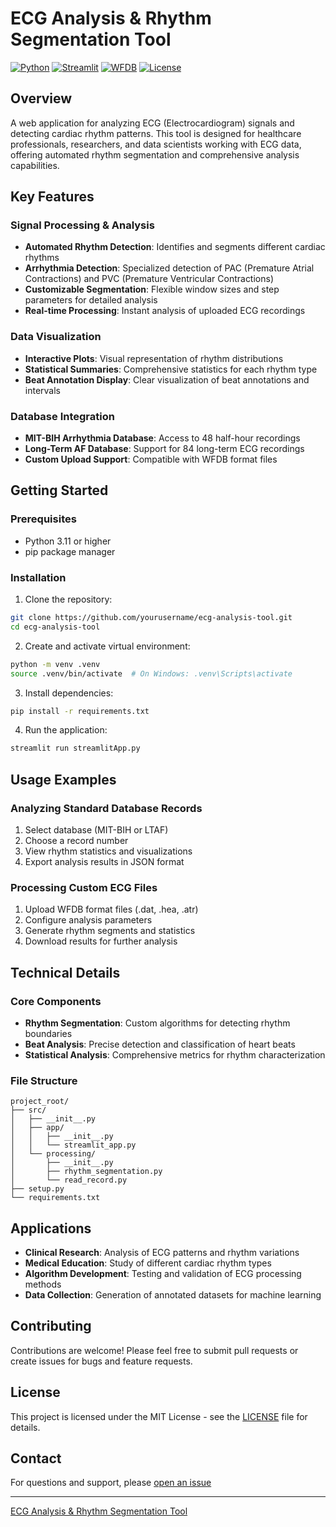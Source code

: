 # ECG Analysis & Rhythm Segmentation Tool

[![Python](https://img.shields.io/badge/Python-3.11-blue.svg)](https://www.python.org/)
[![Streamlit](https://img.shields.io/badge/Streamlit-1.40.2-red.svg)](https://streamlit.io/)
[![WFDB](https://img.shields.io/badge/WFDB-4.1.2-green.svg)](https://physionet.org/content/wfdb-python/latest/)
[![License](https://img.shields.io/badge/License-MIT-yellow.svg)](LICENSE)

## Overview

A  web application for analyzing ECG (Electrocardiogram) signals and detecting cardiac rhythm patterns. This tool is designed for healthcare professionals, researchers, and data scientists working with ECG data, offering automated rhythm segmentation and comprehensive analysis capabilities.

## Key Features

### Signal Processing & Analysis
- **Automated Rhythm Detection**: Identifies and segments different cardiac rhythms
- **Arrhythmia Detection**: Specialized detection of PAC (Premature Atrial Contractions) and PVC (Premature Ventricular Contractions)
- **Customizable Segmentation**: Flexible window sizes and step parameters for detailed analysis
- **Real-time Processing**: Instant analysis of uploaded ECG recordings

### Data Visualization
- **Interactive Plots**: Visual representation of rhythm distributions
- **Statistical Summaries**: Comprehensive statistics for each rhythm type
- **Beat Annotation Display**: Clear visualization of beat annotations and intervals

### Database Integration
- **MIT-BIH Arrhythmia Database**: Access to 48 half-hour recordings
- **Long-Term AF Database**: Support for 84 long-term ECG recordings
- **Custom Upload Support**: Compatible with WFDB format files

## Getting Started

### Prerequisites
- Python 3.11 or higher
- pip package manager

### Installation

1. Clone the repository:
```bash
git clone https://github.com/yourusername/ecg-analysis-tool.git
cd ecg-analysis-tool
```

2. Create and activate virtual environment:
```bash
python -m venv .venv
source .venv/bin/activate  # On Windows: .venv\Scripts\activate
```

3. Install dependencies:
```bash
pip install -r requirements.txt
```

4. Run the application:
```bash
streamlit run streamlitApp.py
```

## Usage Examples

### Analyzing Standard Database Records
1. Select database (MIT-BIH or LTAF)
2. Choose a record number
3. View rhythm statistics and visualizations
4. Export analysis results in JSON format

### Processing Custom ECG Files
1. Upload WFDB format files (.dat, .hea, .atr)
2. Configure analysis parameters
3. Generate rhythm segments and statistics
4. Download results for further analysis

## Technical Details

### Core Components
- **Rhythm Segmentation**: Custom algorithms for detecting rhythm boundaries
- **Beat Analysis**: Precise detection and classification of heart beats
- **Statistical Analysis**: Comprehensive metrics for rhythm characterization

### File Structure
```
project_root/
├── src/
│   ├── __init__.py
│   ├── app/
│   │   ├── __init__.py
│   │   └── streamlit_app.py
│   └── processing/
│       ├── __init__.py
│       ├── rhythm_segmentation.py
│       └── read_record.py
├── setup.py
└── requirements.txt
```

## Applications

- **Clinical Research**: Analysis of ECG patterns and rhythm variations
- **Medical Education**: Study of different cardiac rhythm types
- **Algorithm Development**: Testing and validation of ECG processing methods
- **Data Collection**: Generation of annotated datasets for machine learning

## Contributing

Contributions are welcome! Please feel free to submit pull requests or create issues for bugs and feature requests.

## License

This project is licensed under the MIT License - see the [LICENSE](LICENSE) file for details.

## Contact

For questions and support, please [open an issue](https://github.com/yourusername/ecg-analysis-tool/issues)

---

[ECG Analysis & Rhythm Segmentation Tool](https://ecg-analysis-tool-streamlit.streamlit.app/)


